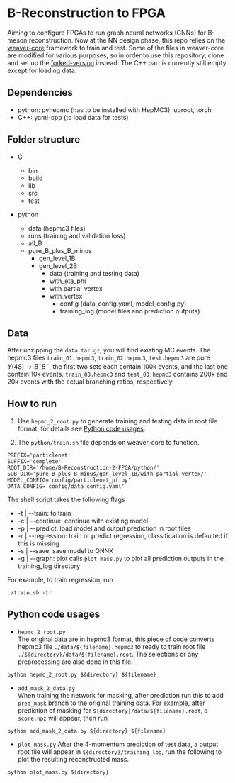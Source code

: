# B-Reconstruction to FPGA
Aiming to configure FPGAs to run graph neural networks (GNNs) for B-meson reconstruction. Now at the NN design phase, this repo relies on the [weaver-core](https://github.com/hqucms/weaver-core?tab=readme-ov-file) framework to train and test. Some of the files in weaver-core are modified for various purposes, so in order to use this repository, clone and set up the [forked-version](https://github.com/TzuPeiYang/weaver-core) instead. The C++ part is currently still empty except for loading data. 

## Dependencies
- python: pyhepmc (has to be installed with HepMC3), uproot, torch 
- C++: yaml-cpp (to load data for tests)

## Folder structure
- C
  - bin
  - build
  - lib
  - src
  - test

- python
  - data (hepmc3 files)
  - runs (training and validation loss)
  - all_B
  - pure_B_plus_B_minus
    - gen_level_1B
    - gen_level_2B
      - data (training and testing data)
      - with_eta_phi
      - with partial_vertex
      - with_vertex
        - config (data_config.yaml, model_config.py)
        - training_log (model files and prediction outputs)

## Data
After unzipping the `data.tar.gz`, you will find existing MC events. The hepmc3 files `train_01.hepmc3`, `train_02.hepmc3`, `test.hepmc3` are pure $\Upsilon(4S) \rightarrow B^+ B^-$, the first two sets each contain 100k events, and the last one contain 10k events. `train_03.hepmc3` and `test_03.hepmc3` contains 200k and 20k events with the actual branching ratios, respectively.

## How to run
1. Use `hepmc_2_root.py` to generate training and testing data in root file format, for details see [Python code usages](README.md#python-code-usages).

2. The `python/train.sh` file depends on weaver-core to function.
```
PREFIX='particlenet'
SUFFIX='complete'
ROOT_DIR='/home/B-Reconstruction-2-FPGA/python/'
SUB_DIR='pure_B_plus_B_minus/gen_level_1B/with_partial_vertex/'
MODEL_CONFIG='config/particlenet_pf.py'
DATA_CONFIG='config/data_config.yaml'
```

The shell script takes the following flags
- -t | --train: to train
- -c | --continue: continue with existing model
- -p | --predict: load model and output prediction in root files
- -r | --regression: train or predict regression, classification is defaulted if this is missing
- -s | --save: save model to ONNX
- -g | --graph: plot calls `plot_mass.py` to plot all prediction outputs in the training_log directory

For example, to train regression, run 
```
./train.sh -tr
```

## Python code usages
- `hepmc_2_root.py` \
The original data are in hepmc3 format, this piece of code converts hepmc3 file `./data/${filename}.hepmc3` to ready to train root file `./${directory}/data/${filename}.root`. The selections or any preprocessing are also done in this file.
```
python hepmc_2_root.py ${directory} ${filename}
```

- `add_mask_2_data.py` \
When training the network for masking, after prediction run this to add `pred_mask` branch to the original training data. For example, after prediction of masking for `${directory}/data/${filename}.root`, a `score.npz` will appear, then run 
```
python add_mask_2_data.py ${directory} ${filename}
```

- `plot_mass.py`
After the 4-momentum prediction of test data, a output root file will appear in `${directory}/training_log`, run the following to plot the resulting reconstructed mass.
```
python plot_mass.py ${directory}
```